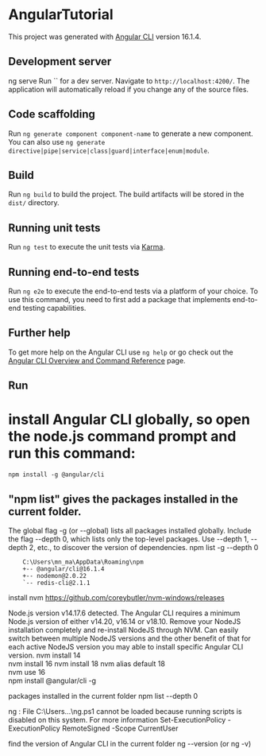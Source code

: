 # AngularTutorial

This project was generated with [Angular CLI](https://github.com/angular/angular-cli) version 16.1.4.

## Development server
ng serve
Run `` for a dev server. Navigate to `http://localhost:4200/`. The application will automatically reload if you change any of the source files.

## Code scaffolding

Run `ng generate component component-name` to generate a new component. You can also use `ng generate directive|pipe|service|class|guard|interface|enum|module`.

## Build

Run `ng build` to build the project. The build artifacts will be stored in the `dist/` directory.

## Running unit tests

Run `ng test` to execute the unit tests via [Karma](https://karma-runner.github.io).

## Running end-to-end tests

Run `ng e2e` to execute the end-to-end tests via a platform of your choice. To use this command, you need to first add a package that implements end-to-end testing capabilities.

## Further help

To get more help on the Angular CLI use `ng help` or go check out the [Angular CLI Overview and Command Reference](https://angular.io/cli) page.

## Run 
# install Angular CLI globally, so open the node.js command prompt and run this command:
	npm install -g @angular/cli

## "npm list" gives the packages installed in the current folder. 
The global flag -g (or --global) lists all packages installed globally. 
Include the flag --depth 0, which lists only the top-level packages. Use --depth 1, --depth 2, etc., to discover the version of dependencies.
	npm list -g --depth 0
	
		C:\Users\mn_ma\AppData\Roaming\npm
		+-- @angular/cli@16.1.4
		+-- nodemon@2.0.22
		`-- redis-cli@2.1.1

install nvm
	https://github.com/coreybutler/nvm-windows/releases

Node.js version v14.17.6 detected. The Angular CLI requires a minimum Node.js version of either v14.20, v16.14 or v18.10.
	Remove your NodeJS installation completely and re-install NodeJS through NVM. 
	Can easily switch between multiple NodeJS versions and the other benefit of that for each active NodeJS version you may able to install specific Angular CLI version.
	nvm install 14  
	nvm install 16
	nvm install 18
	nvm alias default 18  
	nvm use 16  
	npm install @angular/cli -g

packages installed in the current folder
	npm list --depth 0

ng : File C:\Users\...\ng.ps1 cannot be loaded because running scripts is disabled on this system. For more information
	Set-ExecutionPolicy -ExecutionPolicy RemoteSigned -Scope CurrentUser

find the version of Angular CLI in the current folder
	ng --version (or ng -v)